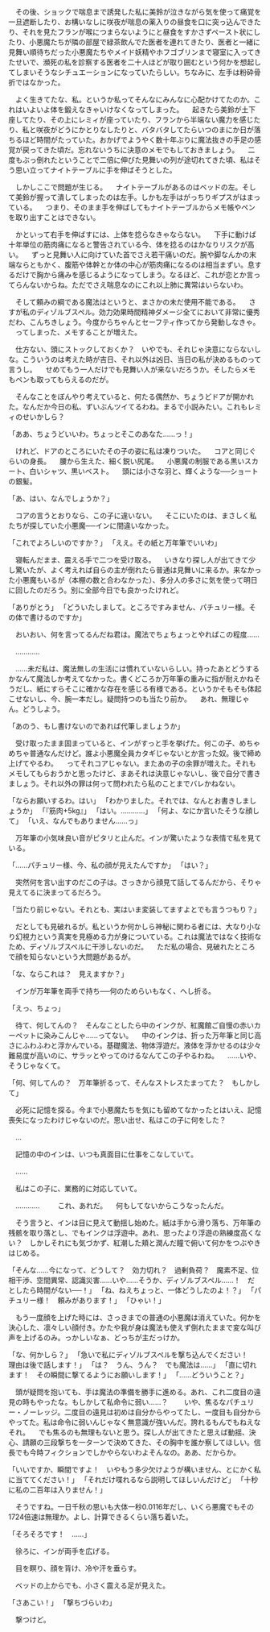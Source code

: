 　その後、ショックで喘息まで誘発した私に美鈴が泣きながら気を使って痛覚を一旦遮断したり、お構いなしに咲夜が喘息の薬入りの昼食を口に突っ込んできたり、それを見たフランが喉につまらないようにと昼食をすかさずペースト状にしたり、小悪魔たちが隣の部屋で緑茶飲んでた医者を連れてきたり、医者と一緒に見舞い順待ちだった小悪魔たちやメイド妖精やホフゴブリンまで寝室に入ってきたせいで、瀕死の私を診察する医者を二十人ほどが取り囲むという何かを想起してしまいそうなシチュエーションになっていたらしい。ちなみに、左手は粉砕骨折ではなかった。

　よく生きてたな、私。というか私ってそんなにみんなに心配かけてたのか。これはいよいよ体を鍛えなきゃいけなくなってしまった。
　起きたら美鈴が土下座してたり、その上にレミィが座っていたり、フランから半端ない魔力を感じたり、私と咲夜がどうにかとりなしたりと、バタバタしてたらいつのまにか日が落ちるほど時間がたっていた。おかげでようやく数十年ぶりに魔法抜きの手足の感覚が戻ってきた頃だ。忘れないうちに決意のメモでもしておきましょう。
　二度もぶっ倒れたということで二倍に伸びた見舞いの列が途切れてきた頃、私はそう思い立ってナイトテーブルに手を伸ばそうとした。

　しかしここで問題が生じる。
　ナイトテーブルがあるのはベッドの左。そして美鈴が握って潰してしまったのは左手。しかも左手はがっちりギプスがはまっている。
　つまり、そのまま手を伸ばしてもナイトテーブルからメモ帳やペンを取り出すことはできない。

　かといって右手を伸ばすには、上体を捻らなきゃならない。
　下手に動けば十年単位の筋肉痛になると警告されている今、体を捻るのはかなりリスクが高い。
　ずっと見舞い人に向けていた首でさえ若干痛いのだ。腕や脚なんかの末端ならともかく、腹筋や体幹とか体の中心が筋肉痛になるのは相当まずい。息するだけで胸から痛みを感じるようになってしまう。なるほど、これが恋とか言ってらんないからね。ただでさえ喘息なのにこれ以上肺に異常はいらないわ。

　そして頼みの綱である魔法はというと、まさかの未だ使用不能である。
　さすが私のディゾルブスペル。効力効果時間精神ダメージ全てにおいて非常に優秀だわ、こんちきしょう。今度からちゃんとセーフティ作ってから発動しなきゃ。
　ってしまった、メモすることが増えた。

　仕方ない、頭にストックしておくか？　いやでも、それじゃ決意にならないしな。こういうのは考えた時が吉日、それ以外は凶日、当日の私が決めるものって言うし。
　せめてもう一人だけでも見舞い人が来ないだろうか。そしたらメモもペンも取ってもらえるのだが。

　そんなことをぼんやり考えていると、何たる偶然か、ちょうどドアが開かれた。なんだか今日の私、ずいぶんツイてるわね。まるで小説みたい。これもレミィのせいかしら？　

「ああ、ちょうどいいわ。ちょっとそこのあなた……っ！」

　けれど、ドアのところにいたその子の姿に私は凍りついた。
　コアと同じぐらいの身長。
　腰から生えた、細く鋭い尻尾。
　小悪魔の制服である黒いスカート、白いシャツ、黒いベスト。
　頭には小さな羽と、輝くような──ショートの銀髪。

「あ、はい、なんでしょうか？」

　コアの言うとおりなら、この子に違いない。
　そこにいたのは、まさしく私たちが探していた小悪魔──インに間違いなかった。



「これでよろしいのですか？」
「ええ。その紙と万年筆でいいわ」

　寝転んだまま、震える手で二つを受け取る。
　いきなり探し人が出てきて少し驚いたが、よく考えれば自らの主が倒れたら普通は見舞いに来るか。来なかった小悪魔もいるが（本棚の数と合わなかった）、多分人の多さに気を使って明日に回したのだろう。別に全部今日でも良かったけれど。

「ありがとう」
「どういたしまして。ところですみません、パチュリー様。その体で書けるのですか」

　おいおい、何を言ってるんだね君は。魔法でちょちょっとやればこの程度……

　…………

　……未だ私は、魔法無しの生活には慣れていないらしい。持ったあとどうするかなんて魔法しか考えてなかった。書くどころか万年筆の重みに指が耐えかねそうだし、紙にすらそこに確かな存在を感じる有様である。というかそもそも体起こせないし、今、腕一本だし。疑問持つのも当たり前か。
　あれ、無理じゃん。どうしよう。

「あのう、もし書けないのであれば代筆しましょうか」

　受け取ったまま固まっていると、インがすっと手を挙げた。何この子、めちゃめちゃ普通なんだけど。誰よ小悪魔全員カタギじゃないとか言った奴。後で締め上げてやるわ。
　ってそれコアじゃない。またあの子の余罪が増えた。それもメモしてもらおうかと思ったけど、まあそれは決意じゃないし、後で自分で書きましょう。それ以外の罪は何って問われたら私のことまでバレかねない。

「ならお願いするわ。はい」
「わかりました。それでは、なんとお書きしましょうか」
「『筋肉+5kg』」
「はい。…………」
「何よ、なにか言いたそうな顔して」
「いえ、なんでもありません……っ」

　万年筆の小気味良い音がピタリと止んだ。インが驚いたような表情で私を見ている。

「……パチュリー様、今、私の顔が見えたんですか」
「はい？」

　突然何を言い出すのだこの子は。さっきから顔見て話してるんだから、そりゃ見えてるに決まってるだろう。

「当たり前じゃない。それとも、実はいま変装してますよとでも言うつもり？」

　だとしても見破れるが。私というか何かしら神秘に関わる者には、大なり小なり幻視力という真実を見極める力が身についている。これは魔法ではなく技術なため、ディゾルブスペルに干渉しないのだ。
　ただ私の場合、見破れたところで顔を知らないという大問題があるが。

「な、ならこれは？　見えますか？」

　インが万年筆を両手で持ち──何のためらいもなく、へし折る。

「えっ、ちょっ」

　待て、何してんの？　そんなことしたら中のインクが、紅魔館ご自慢の赤いカーペットに染みこんじゃ……ってない。
　中のインクは、折った万年筆と同じ高さにふわふわと浮かんでいる。基礎魔法、物体浮遊だ。液体を浮かせるのは少々難易度が高いのに、サラッとやってのけるなんてこの子やるわね。
　……いや、そうじゃなくて。

「何、何してんの？　万年筆折るって、そんなストレスたまってた？　もしかして」












　必死に記憶を探る。今まで小悪魔たちを気にも留めてなかったとはいえ、記憶喪失になったわけじゃないのだ。思い出せ、私はこの子に何をした？

　…

　記憶の中のインは、いつも真面目に仕事をこなしていて。

　……

　私はこの子に、業務的に対応していて。

　…………
　
　これ、あれだ。
　何もしてないからこうなったんだ。










　そう言うと、インは目に見えて動揺し始めた。紙は手から滑り落ち、万年筆の残骸を取り落とし、でもインクは浮遊中。あれ、思ったより浮遊の熟練度高くない？　しかしそれにも気づかず、紅潮した頬と潤んだ瞳で俯いて何かをつぶやきはじめる。

「そんな……今になって、どうして？　効力切れ？　過剰負荷？　魔素不足、位相干渉、空間異常、認識災害……いや……そうか、ディゾルブスペル……！　だとしたら時間がない──！」
「ね、ねえちょっと、一体どうしたのよ！？」
「パチュリー様！　頼みがあります！」
「ひゃい！」

　もう一度顔を上げた時には、さっきまでの普通の小悪魔は消えていた。何かを決心した、凛々しい顔付き。かたや我が身は魔法も使えず倒れたままで変な叫び声を上げるのみ。っかしいなぁ、どっちが主だっけか。

「な、何かしら？」
「急いで私にディゾルブスペルを撃ち込んでください！　理由は後で話します！」
「は？　うん、うん？　でも魔法は……」
「直に切れます！　その瞬間に撃てるようにお願いします！」
「……どういうこと？」

　頭が疑問を抱いても、手は魔法の準備を勝手に進める。あれ、これ二度目の遠見の時もやったな。もしかして私命令に弱い……？　
　いや、焦るなパチュリー・ノーレッジ。二度目の遠見は初めは自分からやってたし、一度目も自分からやってた。私は命令に弱いんじゃなく無意識が強いんだ。誇れるもんでもねえなそれ。
　でも焦るのも無理もないと思う。探し人が出てきたと思えば動揺、決心、請願の三段撃ちを一ターンで決めてきた、その胸中を誰か察してほしい。信長でも今時フィクションでしかやらないわよそんなの。ああ、だからか。

「いいですか、瞬間ですよ！　いやもう多少欠けようが構いません、とにかく私に当ててください！」
「それだけ喋れるなら説明してほしいんだけど」
「十秒に私の二百年は入りません！」

　そうですね。一日千秋の思いも大体一秒0.0116年だし、いくら悪魔でもその1724倍速は無理か。よし、計算できるくらい落ち着いた。

「そろそろです！　……」


　徐ろに、インが両手を広げる。

　目を瞑り、顔を背け、冷や汗を垂らす。

　ベッドの上からでも、小さく震える足が見えた。


「さあこい！」
「撃ちづらいわ」

　撃つけど。
